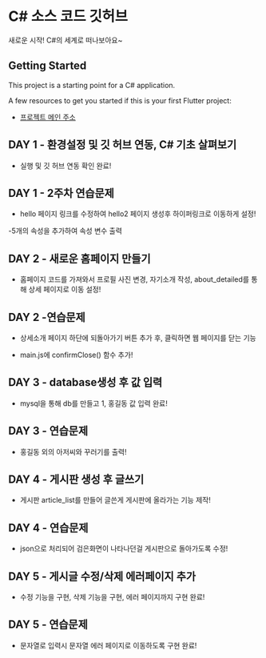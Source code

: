 # C# 소스 코드 깃허브

새로운 시작! C#의 세계로 떠나보아요~

## Getting Started

This project is a starting point for a C# application.

A few resources to get you started if this is your first Flutter project:

- [프로젝트 메인 주소](https://github.com/hobbang666/C_SHARP_PROJECT)

## DAY 1 - 환경설정 및 깃 허브 연동, C# 기초 살펴보기

- 실행 및 깃 허브 연동 확인 완료!

## DAY 1 - 2주차 연습문제

- hello 페이지 링크를 수정하여 hello2 페이지 생성후 하이퍼링크로 이동하게 설정!

-5개의 속성을 추가하여 속성 변수 출력

## DAY 2 - 새로운 홈페이지 만들기

- 홈페이지 코드를 가져와서 프로필 사진 변경, 자기소개 작성, about_detailed를 통해 상세 페이지로 이동 설정!

## DAY 2 -연습문제

- 상세소개 페이지 하단에 되돌아가기 버튼 추가 후, 클릭하면 웹 페이지를 닫는 기능

- main.js에 confirmClose() 함수 추가!

## DAY 3 - database생성 후 값 입력

- mysql을 통해 db를 만들고 1, 홍길동 값 입력 완료!

## DAY 3 - 연습문제

- 홍길동 외의 아저씨와 꾸러기를 출력!

## DAY 4 - 게시판 생성 후 글쓰기

- 게시판 article_list를 만들어 글쓴게 게시판에 올라가는 기능 제작!

## DAY 4 - 연습문제 

- json으로 처리되어 검은화면이 나타나던걸 게시판으로 돌아가도록 수정!

## DAY 5 - 게시글 수정/삭제 에러페이지 추가

- 수정 기능을 구현, 삭제 기능을 구현, 에러 페이지까지 구현 완료!

## DAY 5 - 연습문제

- 문자열로 입력시 문자열 에러 페이지로 이동하도록 구현 완료!